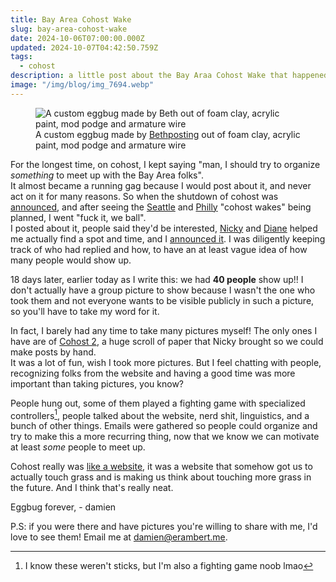 ```yaml
---
title: Bay Area Cohost Wake
slug: bay-area-cohost-wake
date: 2024-10-06T07:00:00.000Z
updated: 2024-10-07T04:42:50.759Z
tags:
  - cohost
description: a little post about the Bay Araa Cohost Wake that happened today
image: "/img/blog/img_7694.webp"
---
```


<figure>
<img src="/img/blog/img_7694.webp" alt="A custom eggbug made by Beth out of foam clay, acrylic paint, mod podge and armature wire" />
<figcaption>A custom eggbug made by <a href="https://bsky.app/profile/bethposting.bsky.social">Bethposting</a> out of foam clay, acrylic paint, mod podge and armature wire</figcaption>
</figure>

For the longest time, on cohost, I kept saying "man, I should try to organize _something_ to meet up with the Bay Area folks".  
It almost became a running gag because I would post about it, and never act on it for many reasons. So when the shutdown of cohost was [announced](https://cohost.org/staff/post/7611443-cohost-to-shut-down), and after seeing the [Seattle](https://nex-3.com/blog/seattle-cohost-wake/) and [Philly](https://cohost.org/shel/post/7893527-at-the-philly-cohost) "cohost wakes" being planned, I went "fuck it, we ball".  
I posted about it, people said they'd be interested, [Nicky](https://nickyflowers.com/) and [Diane](https://cohost.org/diane?page=0) helped me actually find a spot and time, and I [announced it](https://cohost.org/eramdam/post/7750903-yeah-sf-bay-area). I was diligently keeping track of who had replied and how, to have an at least vague idea of how many people would show up.

18 days later, earlier today as I write this: we had **40 people** show up!! I don't actually have a group picture to show because I wasn't the one who took them and not everyone wants to be visible publicly in such a picture, so you'll have to take my word for it.

In fact, I barely had any time to take many pictures myself! The only ones I have are of [Cohost 2](/img/blog/img_7695-2.webp), a huge scroll of paper that Nicky brought so we could make posts by hand.  
It was a lot of fun, wish I took more pictures. But I feel chatting with people, recognizing folks from the website and having a good time was more important than taking pictures, you know?

People hung out, some of them played a fighting game with specialized controllers[^1], people talked about the website, nerd shit, linguistics, and a bunch of other things. Emails were gathered so people could organize and try to make this a more recurring thing, now that we know we can motivate at least _some_ people to meet up.

Cohost really was [like a website](https://web.archive.org/web/20240916171700/https://cohost.org/lukedotorg/post/234549-it-s-like-a-website), it was a website that somehow got us to actually touch grass and is making us think about touching more grass in the future. And I think that's really neat.

Eggbug forever,
\- damien

P.S: if you were there and have pictures you're willing to share with me, I'd love to see them! Email me at [damien@erambert.me](mailto:damien@erambert.me).

[^1]: I know these weren't sticks, but I'm also a fighting game noob lmao
